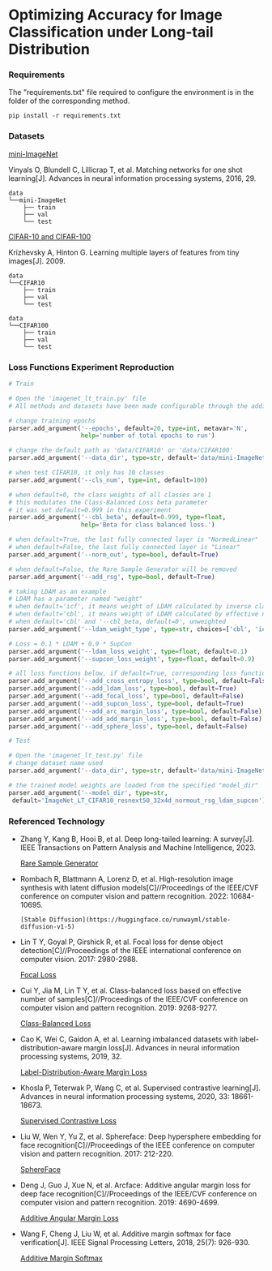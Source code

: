 # Optimizing Accuracy for Image Classification under Long-tail Distribution

### Requirements

The "requirements.txt" file required to configure the environment is in the folder of the corresponding method.

```
pip install -r requirements.txt
```



### Datasets

[mini-ImageNet](https://github.com/yaoyao-liu/mini-imagenet-tools#about-mini-ImageNet)

Vinyals O, Blundell C, Lillicrap T, et al. Matching networks for one shot learning[J]. Advances in neural information processing systems, 2016, 29.

```
data
└──mini-ImageNet
    ├── train
    ├── val
    └── test
```



[CIFAR-10 and CIFAR-100](https://www.cs.toronto.edu/~kriz/cifar.html)

Krizhevsky A, Hinton G. Learning multiple layers of features from tiny images[J]. 2009.

```
data
└──CIFAR10
    ├── train
    ├── val
    └── test
```

```
data
└──CIFAR100
    ├── train
    ├── val
    └── test
```

### Loss Functions Experiment Reproduction

```python
# Train

# Open the 'imagenet_lt_train.py' file
# All methods and datasets have been made configurable through the addition of arguments to the parser.

# change training epochs
parser.add_argument('--epochs', default=20, type=int, metavar='N',
                    help='number of total epochs to run')

# change the default path as 'data/CIFAR10' or 'data/CIFAR100'
parser.add_argument('--data_dir', type=str, default='data/mini-ImageNet')

# when test CIFAR10, it only has 10 classes
parser.add_argument('--cls_num', type=int, default=100)

# when default=0, the class weights of all classes are 1
# this modulates the Class-Balanced Loss beta parameter
# it was set default=0.999 in this experiment
parser.add_argument('--cbl_beta', default=0.999, type=float,
                    help='Beta for class balanced loss.')

# when default=True, the last fully connected layer is "NormedLinear"
# when default=False, the last fully connected layer is "Linear"
parser.add_argument('--norm_out', type=bool, default=True)

# when default=False, the Rare Sample Generator will be removed
parser.add_argument('--add_rsg', type=bool, default=True)

# taking LDAM as an example
# LDAM has a parameter named "weight"
# when default='icf', it means weight of LDAM calculated by inverse class frequency, α-weighted
# when default='cbl', it means weight of LDAM calculated by effective numbers of class, CB-weighted
# when default='cbl' and '--cbl_beta, default=0', unweighted
parser.add_argument('--ldam_weight_type', type=str, choices=['cbl', 'icf'], default='icf')

# Loss = 0.1 * LDAM + 0.9 * SupCon
parser.add_argument('--ldam_loss_weight', type=float, default=0.1)
parser.add_argument('--supcon_loss_weight', type=float, default=0.9)

# all loss functions below, if default=True, corresponding loss functions will be activated.
parser.add_argument('--add_cross_entropy_loss', type=bool, default=False)
parser.add_argument('--add_ldam_loss', type=bool, default=True)
parser.add_argument('--add_focal_loss', type=bool, default=False)
parser.add_argument('--add_supcon_loss', type=bool, default=True)
parser.add_argument('--add_arc_margin_loss', type=bool, default=False)
parser.add_argument('--add_add_margin_loss', type=bool, default=False)
parser.add_argument('--add_sphere_loss', type=bool, default=False)
```

```python
# Test

# Open the 'imagenet_lt_test.py' file
# change dataset name used
parser.add_argument('--data_dir', type=str, default='data/mini-ImageNet')

# the trained model weights are loaded from the specified "model_dir"
parser.add_argument('--model_dir', type=str,
 default='ImageNet_LT_CIFAR10_resnext50_32x4d_normout_rsg_ldam_supcon')
```



### Referenced Technology

*  Zhang Y, Kang B, Hooi B, et al. Deep long-tailed learning: A survey[J]. IEEE Transactions on Pattern Analysis and Machine Intelligence, 2023.

   [Rare Sample Generator](https://github.com/Vanint/Awesome-LongTailed-Learning)

* Rombach R, Blattmann A, Lorenz D, et al. High-resolution image synthesis with latent diffusion models[C]//Proceedings of the IEEE/CVF conference on computer vision and pattern recognition. 2022: 10684-10695.

      [Stable Diffusion](https://huggingface.co/runwayml/stable-diffusion-v1-5)

* Lin T Y, Goyal P, Girshick R, et al. Focal loss for dense object detection[C]//Proceedings of the IEEE international conference on computer vision. 2017: 2980-2988.

  [Focal Loss](https://github.com/facebookresearch/detectron)

* Cui Y, Jia M, Lin T Y, et al. Class-balanced loss based on effective number of samples[C]//Proceedings of the IEEE/CVF conference on computer vision and pattern recognition. 2019: 9268-9277.

  [Class-Balanced Loss](https://github.com/richardaecn/class-balanced-loss)

* Cao K, Wei C, Gaidon A, et al. Learning imbalanced datasets with label-distribution-aware margin loss[J]. Advances in neural information processing systems, 2019, 32.

  [Label-Distribution-Aware Margin Loss](https://github.com/kaidic/LDAM-DRW)

* Khosla P, Teterwak P, Wang C, et al. Supervised contrastive learning[J]. Advances in neural information processing systems, 2020, 33: 18661-18673.

  [Supervised Contrastive Loss](https://github.com/HobbitLong/SupContrast)

* Liu W, Wen Y, Yu Z, et al. Sphereface: Deep hypersphere embedding for face recognition[C]//Proceedings of the IEEE conference on computer vision and pattern recognition. 2017: 212-220.

  [SphereFace](https://github.com/wy1iu/sphereface)

* Deng J, Guo J, Xue N, et al. Arcface: Additive angular margin loss for deep face recognition[C]//Proceedings of the IEEE/CVF conference on computer vision and pattern recognition. 2019: 4690-4699.

  [Additive Angular Margin Loss](https://github.com/deepinsight/insightface)

* Wang F, Cheng J, Liu W, et al. Additive margin softmax for face verification[J]. IEEE Signal Processing Letters, 2018, 25(7): 926-930.

  [Additive Margin Softmax](https://github.com/happynear/AMSoftmax)

  
